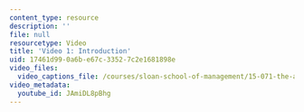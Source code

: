 ```yaml
---
content_type: resource
description: ''
file: null
resourcetype: Video
title: 'Video 1: Introduction'
uid: 17461d99-0a6b-e67c-3352-7c2e1681898e
video_files:
  video_captions_file: /courses/sloan-school-of-management/15-071-the-analytics-edge-spring-2017/visualization/the-good-the-bad-and-the-ugly-visualization-recitation-recitation/video-1-introduction/video-1-introduction-0/JAmiDL8pBhg.vtt
video_metadata:
  youtube_id: JAmiDL8pBhg
---
```

